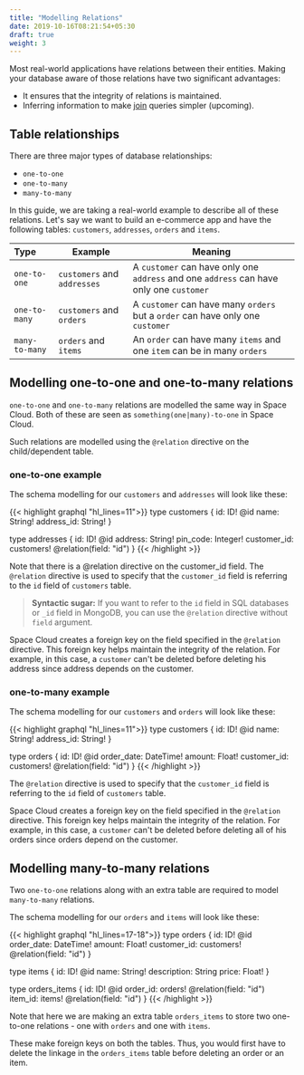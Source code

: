 ```yaml
---
title: "Modelling Relations"
date: 2019-10-16T08:21:54+05:30
draft: true
weight: 3
---
```


Most real-world applications have relations between their entities. Making your database aware of those relations have two significant advantages:

- It ensures that the integrity of relations is maintained.
- Inferring information to make [join](/essentials/queries/joins) queries simpler (upcoming).

## Table relationships

There are three major types of database relationships:

- `one-to-one`  
- `one-to-many`
- `many-to-many`

In this guide, we are taking a real-world example to describe all of these relations. Let's say we want to build an e-commerce app and have the following tables: `customers`, `addresses`, `orders` and `items`.

| Type           | Example                     | Meaning                                                                                 |
| :------------- | --------------------------- | --------------------------------------------------------------------------------------- |
| `one-to-one`   | `customers` and `addresses` | A `customer` can have only one `address` and one `address` can have only one `customer` |
| `one-to-many`  | `customers` and `orders`    | A `customer` can have many `orders` but a `order` can have only one `customer`          |
| `many-to-many` | `orders` and `items`        | An `order` can have many `items` and one `item` can be in many `orders`                 |


## Modelling one-to-one and one-to-many relations

`one-to-one` and `one-to-many` relations are modelled the same way in Space Cloud. Both of these are seen as `something(one|many)-to-one` in Space Cloud. 

Such relations are modelled using the `@relation` directive on the child/dependent table.

### one-to-one example

The schema modelling for our `customers` and `addresses` will look like these:

{{< highlight graphql "hl_lines=11">}}
type customers {
  id: ID! @id
  name: String!
  address_id: String!
}

type addresses {
  id: ID! @id
  address: String!
  pin_code: Integer!
  customer_id: customers! @relation(field: "id")
}
{{< /highlight >}}

Note that there is a @relation directive on the customer_id field. The `@relation` directive is used to specify that the `customer_id` field is referring to the `id` field of `customers` table. 


> **Syntactic sugar:** If you want to refer to the `id` field in SQL databases or `_id` field in MongoDB, you can use the `@relation` directive without `field` argument.

Space Cloud creates a foreign key on the field specified in the `@relation` directive. This foreign key helps maintain the integrity of the relation. For example, in this case, a `customer` can't be deleted before deleting his address since address depends on the customer.

### one-to-many example

The schema modelling for our `customers` and `orders` will look like these:

{{< highlight graphql "hl_lines=11">}}
type customers {
  id: ID! @id
  name: String!
  address_id: String!
}

type orders {
  id: ID! @id
  order_date: DateTime!
  amount: Float!
  customer_id: customers! @relation(field: "id")
}
{{< /highlight >}}

 The `@relation` directive is used to specify that the `customer_id` field is referring to the `id` field of `customers` table. 

Space Cloud creates a foreign key on the field specified in the `@relation` directive. This foreign key helps maintain the integrity of the relation. For example, in this case, a `customer` can't be deleted before deleting all of his orders since orders depend on the customer.

## Modelling many-to-many relations

Two `one-to-one` relations along with an extra table are required to model `many-to-many` relations.

The schema modelling for our `orders` and `items` will look like these:

{{< highlight graphql "hl_lines=17-18">}}
type orders {
  id: ID! @id
  order_date: DateTime!
  amount: Float!
  customer_id: customers! @relation(field: "id")
}

type items {
  id: ID! @id
  name: String!
  description: String
  price: Float!
}

type orders_items {
  id: ID! @id
  order_id: orders! @relation(field: "id")
  item_id: items! @relation(field: "id")
}
{{< /highlight >}}


Note that here we are making an extra table `orders_items` to store two one-to-one relations -  one with `orders` and one with `items`.

These make foreign keys on both the tables. Thus, you would first have to delete the linkage in the `orders_items` table before deleting an order or an item.